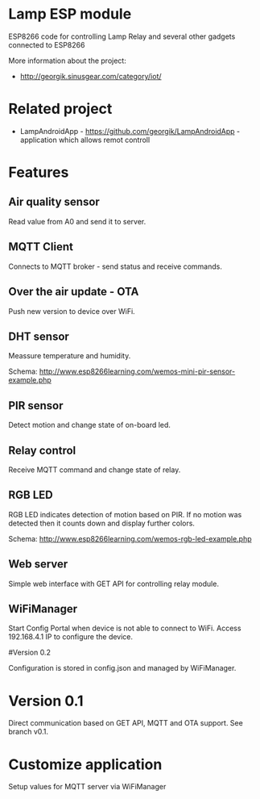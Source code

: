 # Lamp ESP module

ESP8266 code for controlling Lamp Relay and several other gadgets connected to ESP8266

More information about the project:

- http://georgik.sinusgear.com/category/iot/

# Related project

- LampAndroidApp - https://github.com/georgik/LampAndroidApp - application which allows remot controll

# Features

## Air quality sensor

Read value from A0 and send it to server.

## MQTT Client

Connects to MQTT broker - send status and receive commands.

## Over the air update - OTA

Push new version to device over WiFi.

## DHT sensor

Meassure temperature and humidity.

Schema: http://www.esp8266learning.com/wemos-mini-pir-sensor-example.php

## PIR sensor

Detect motion and change state of on-board led.

## Relay control

Receive MQTT command and change state of relay.

## RGB LED

RGB LED indicates detection of motion based on PIR.
If no motion was detected then it counts down and display further colors.

Schema: http://www.esp8266learning.com/wemos-rgb-led-example.php

## Web server

Simple web interface with GET API for controlling relay module.

## WiFiManager

Start Config Portal when device is not able to connect to WiFi.
Access 192.168.4.1 IP to configure the device.

#Version 0.2

Configuration is stored in config.json and managed by WiFiManager.

# Version 0.1

Direct communication based on GET API, MQTT and OTA support.
See branch v0.1.

# Customize application

Setup values for MQTT server via WiFiManager
